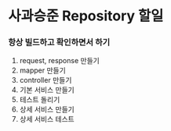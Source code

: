 # 사과승준 Repository 할일

### 항상 빌드하고 확인하면서 하기

1. request, response 만들기
2. mapper 만들기
3. controller 만들기
4. 기본 서비스 만들기
5. 테스트 돌리기
6. 상세 서비스 만들기
7. 상세 서비스 테스트
